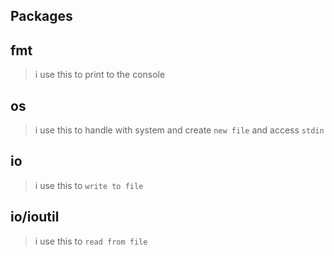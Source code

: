 ## Packages

## fmt

> i use this to print to the console

## os

> i use this to handle with system and create `new file` and access `stdin`

## io

> i use this to `write to file`

## io/ioutil

> i use this to `read from file`
